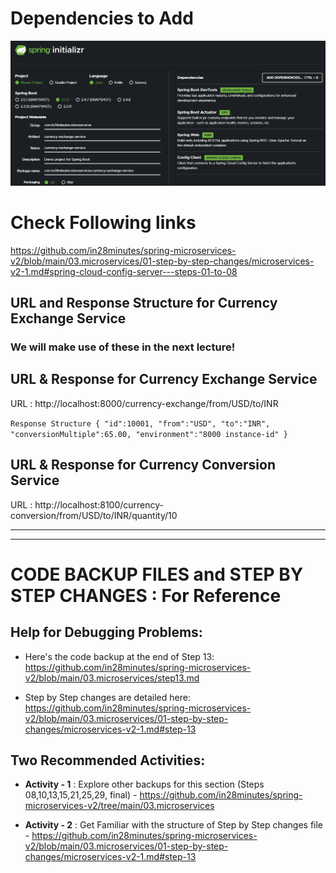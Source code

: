 # Dependencies to Add

![img.png](img.png)

# Check Following links
https://github.com/in28minutes/spring-microservices-v2/blob/main/03.microservices/01-step-by-step-changes/microservices-v2-1.md#spring-cloud-config-server---steps-01-to-08

## URL and Response Structure for Currency Exchange Service
### We will make use of these in the next lecture!


## URL & Response for Currency Exchange Service
URL : http://localhost:8000/currency-exchange/from/USD/to/INR


``
Response Structure
{
"id":10001,
"from":"USD",
"to":"INR",
"conversionMultiple":65.00,
"environment":"8000 instance-id"
}
``
## URL & Response for Currency Conversion Service
URL : http://localhost:8100/currency-conversion/from/USD/to/INR/quantity/10

-----------------------------------------------------------------------
-----------------------------------------------------------------------
# CODE BACKUP FILES and STEP BY STEP CHANGES : For Reference
## Help for Debugging Problems:
- Here's the code backup at the end of Step 13: https://github.com/in28minutes/spring-microservices-v2/blob/main/03.microservices/step13.md

- Step by Step changes are detailed here: https://github.com/in28minutes/spring-microservices-v2/blob/main/03.microservices/01-step-by-step-changes/microservices-v2-1.md#step-13



## Two Recommended Activities:
 - **Activity - 1** : Explore other backups for this section (Steps 08,10,13,15,21,25,29, final) - https://github.com/in28minutes/spring-microservices-v2/tree/main/03.microservices

 - **Activity - 2** : Get Familiar with the structure of Step by Step changes file - https://github.com/in28minutes/spring-microservices-v2/blob/main/03.microservices/01-step-by-step-changes/microservices-v2-1.md#step-13